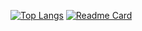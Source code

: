 [![Top Langs](https://github-readme-stats.vercel.app/api/top-langs/?username=CursedGhoul)](https://github.com/anuraghazra/github-readme-stats)
[![Readme Card](https://github-readme-stats.vercel.app/api/pin/?username=CursedGhoul&repo=github-readme-stats)](https://github.com/anuraghazra/github-readme-stats)

